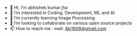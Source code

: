 - 👋 Hi, I’m abhishek kumar jha
- 👀 I’m interested in Coding, Development, ML and AI
- 🌱 I’m currently learning  Image Processing 
- 💞️ I’m looking to collaborate on various open source
projects
- 📫 How to reach me : mail: Akj1608@gmail.com

<!---
akj1608/akj1608 is a ✨ special ✨ repository because its `README.md` (this file) appears on your GitHub profile.
You can click the Preview link to take a look at your changes.
--->

